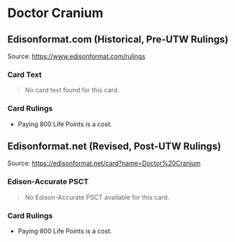 # Doctor Cranium

## Edisonformat.com (Historical, Pre-UTW Rulings)

Source: https://www.edisonformat.com/rulings

### Card Text

> No card text found for this card.

### Card Rulings

*   Paying 800 Life Points is a cost.

## Edisonformat.net (Revised, Post-UTW Rulings)

Source: https://edisonformat.net/card?name=Doctor%20Cranium

### Edison-Accurate PSCT

> No Edison-Accurate PSCT available for this card.

### Card Rulings

*   Paying 800 Life Points is a cost.
            